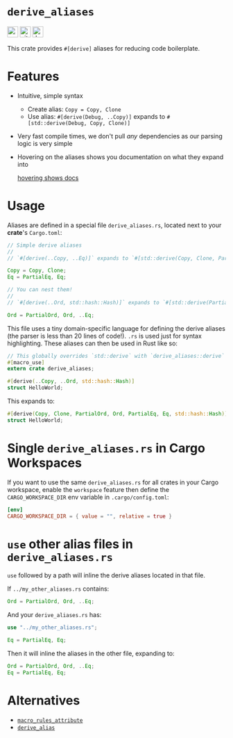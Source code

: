 # `derive_aliases`

[<img alt="crates.io" src="https://img.shields.io/crates/v/derive-aliases?style=for-the-badge" height="25">](https://crates.io/crates/derive-aliases)
[<img alt="github" src="https://img.shields.io/badge/github-derive--aliases-blue?style=for-the-badge" height="25">](https://github.com/nik-rev/derive-aliases)
[<img alt="docs.rs" src="https://img.shields.io/docsrs/derive-aliases?style=for-the-badge" height="25">](https://docs.rs/derive-aliases)

This crate provides `#[derive]` aliases for reducing code boilerplate.

# Features

- Intuitive, simple syntax
  - Create alias: `Copy = Copy, Clone`
  - Use alias: `#[derive(Debug, ..Copy)]` expands to `#[std::derive(Debug, Copy, Clone)]`
- Very fast compile times, we don't pull *any* dependencies as our parsing logic is very simple
- Hovering on the aliases shows you documentation on what they expand into

  [hovering shows docs](docs.png)

# Usage

Aliases are defined in a special file `derive_aliases.rs`, located next to your **crate**'s `Cargo.toml`:

```rs
// Simple derive aliases
//
// `#[derive(..Copy, ..Eq)]` expands to `#[std::derive(Copy, Clone, PartialEq, Eq)]`

Copy = Copy, Clone;
Eq = PartialEq, Eq;

// You can nest them!
//
// `#[derive(..Ord, std::hash::Hash)]` expands to `#[std::derive(PartialOrd, Ord, PartialEq, Eq, std::hash::Hash)]`

Ord = PartialOrd, Ord, ..Eq;
```

This file uses a tiny domain-specific language for defining the derive aliases (the parser is less than 20 lines of code!). `.rs` is used just for syntax highlighting.
These aliases can then be used in Rust like so:

```rs
// This globally overrides `std::derive` with `derive_aliases::derive` across the whole crate! Handy.
#[macro_use]
extern crate derive_aliases;

#[derive(..Copy, ..Ord, std::hash::Hash)]
struct HelloWorld;
```

This expands to:

```rs
#[derive(Copy, Clone, PartialOrd, Ord, PartialEq, Eq, std::hash::Hash)]
struct HelloWorld;
```

# Single `derive_aliases.rs` in Cargo Workspaces

If you want to use the same `derive_aliases.rs` for all crates in your Cargo workspace, enable the `workspace` feature then define the `CARGO_WORKSPACE_DIR` env variable in `.cargo/config.toml`:

```toml
[env]
CARGO_WORKSPACE_DIR = { value = "", relative = true }
```

# `use` other alias files in `derive_aliases.rs`

`use` followed by a path will inline the derive aliases located in that file.

If `../my_other_aliases.rs` contains:

```rs
Ord = PartialOrd, Ord, ..Eq;
```

And your `derive_aliases.rs` has:

```rs
use "../my_other_aliases.rs";

Eq = PartialEq, Eq;
```

Then it will inline the aliases in the other file, expanding to:

```rs
Ord = PartialOrd, Ord, ..Eq;
Eq = PartialEq, Eq;
```

# Alternatives

- [`macro_rules_attribute`](https://docs.rs/macro_rules_attribute/latest/macro_rules_attribute/macro.derive_alias.html)
- [`derive_alias`](https://docs.rs/derive-alias/latest/derive_alias/)

